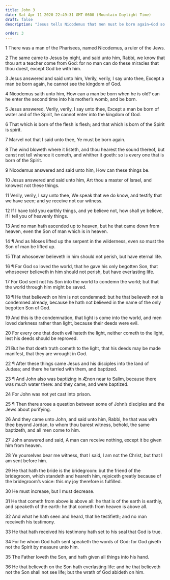 ```yaml
---
title: John 3
date: Sat Apr 11 2020 22:49:31 GMT-0600 (Mountain Daylight Time)
draft: false
description: "Jesus tells Nicodemus that men must be born again—God so loved the world that He sent His Only Begotten Son to save men—John the Baptist testifies that he that believes on the Son has everlasting life."

order: 3
---
```

    
1 There was a man of the Pharisees, named Nicodemus, a ruler of the Jews.

2 The same came to Jesus by night, and said unto him, Rabbi, we know that thou art a teacher come from God: for no man can do these miracles that thou doest, except God be with him.

3 Jesus answered and said unto him, Verily, verily, I say unto thee, Except a man be born again, he cannot see the kingdom of God.

4 Nicodemus saith unto him, How can a man be born when he is old? can he enter the second time into his mother’s womb, and be born.

5 Jesus answered, Verily, verily, I say unto thee, Except a man be born of water and of the Spirit, he cannot enter into the kingdom of God.

6 That which is born of the flesh is flesh; and that which is born of the Spirit is spirit.

7 Marvel not that I said unto thee, Ye must be born again.

8 The wind bloweth where it listeth, and thou hearest the sound thereof, but canst not tell whence it cometh, and whither it goeth: so is every one that is born of the Spirit.

9 Nicodemus answered and said unto him, How can these things be.

10 Jesus answered and said unto him, Art thou a master of Israel, and knowest not these things.

11 Verily, verily, I say unto thee, We speak that we do know, and testify that we have seen; and ye receive not our witness.

12 If I have told you earthly things, and ye believe not, how shall ye believe, if I tell you of heavenly things.

13 And no man hath ascended up to heaven, but he that came down from heaven, even the Son of man which is in heaven.

14 ¶ And as Moses lifted up the serpent in the wilderness, even so must the Son of man be lifted up.

15 That whosoever believeth in him should not perish, but have eternal life.

16 ¶ For God so loved the world, that he gave his only begotten Son, that whosoever believeth in him should not perish, but have everlasting life.

17 For God sent not his Son into the world to condemn the world; but that the world through him might be saved.

18 ¶ He that believeth on him is not condemned: but he that believeth not is condemned already, because he hath not believed in the name of the only begotten Son of God.

19 And this is the condemnation, that light is come into the world, and men loved darkness rather than light, because their deeds were evil.

20 For every one that doeth evil hateth the light, neither cometh to the light, lest his deeds should be reproved.

21 But he that doeth truth cometh to the light, that his deeds may be made manifest, that they are wrought in God.

22 ¶ After these things came Jesus and his disciples into the land of Judæa; and there he tarried with them, and baptized.

23 ¶ And John also was baptizing in Ænon near to Salim, because there was much water there: and they came, and were baptized.

24 For John was not yet cast into prison.

25 ¶ Then there arose a question between some of John’s disciples and the Jews about purifying.

26 And they came unto John, and said unto him, Rabbi, he that was with thee beyond Jordan, to whom thou barest witness, behold, the same baptizeth, and all men come to him.

27 John answered and said, A man can receive nothing, except it be given him from heaven.

28 Ye yourselves bear me witness, that I said, I am not the Christ, but that I am sent before him.

29 He that hath the bride is the bridegroom: but the friend of the bridegroom, which standeth and heareth him, rejoiceth greatly because of the bridegroom’s voice: this my joy therefore is fulfilled.

30 He must increase, but I must decrease.

31 He that cometh from above is above all: he that is of the earth is earthly, and speaketh of the earth: he that cometh from heaven is above all.

32 And what he hath seen and heard, that he testifieth; and no man receiveth his testimony.

33 He that hath received his testimony hath set to his seal that God is true.

34 For he whom God hath sent speaketh the words of God: for God giveth not the Spirit by measure unto him.

35 The Father loveth the Son, and hath given all things into his hand.

36 He that believeth on the Son hath everlasting life: and he that believeth not the Son shall not see life; but the wrath of God abideth on him.
